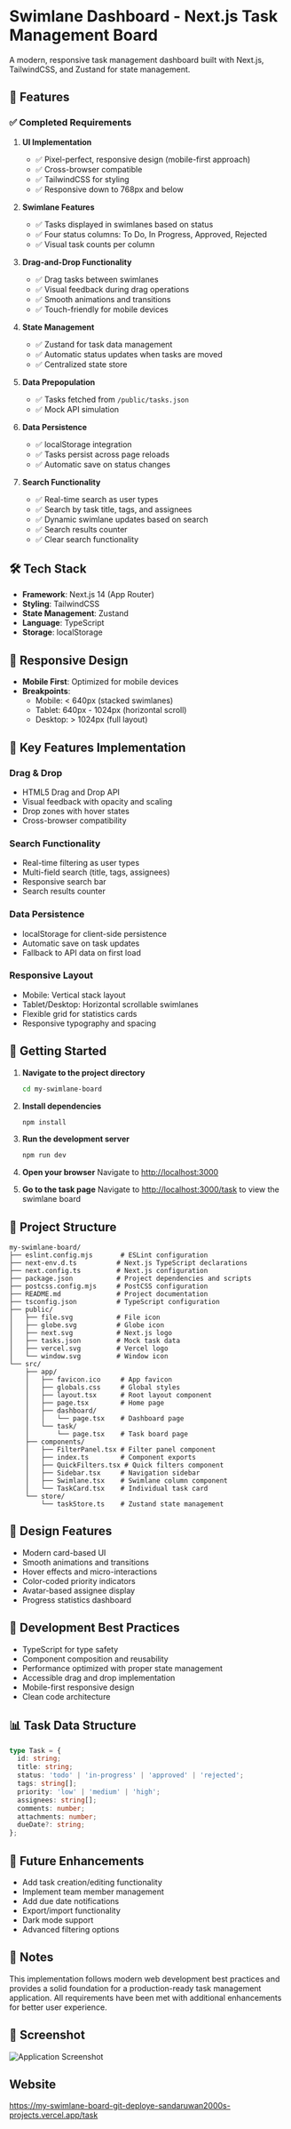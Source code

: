 # Swimlane Dashboard - Next.js Task Management Board

A modern, responsive task management dashboard built with Next.js, TailwindCSS, and Zustand for state management.

## 🚀 Features

### ✅ Completed Requirements

1. **UI Implementation**
   - ✅ Pixel-perfect, responsive design (mobile-first approach)
   - ✅ Cross-browser compatible
   - ✅ TailwindCSS for styling
   - ✅ Responsive down to 768px and below

2. **Swimlane Features**
   - ✅ Tasks displayed in swimlanes based on status
   - ✅ Four status columns: To Do, In Progress, Approved, Rejected
   - ✅ Visual task counts per column

3. **Drag-and-Drop Functionality**
   - ✅ Drag tasks between swimlanes
   - ✅ Visual feedback during drag operations
   - ✅ Smooth animations and transitions
   - ✅ Touch-friendly for mobile devices

4. **State Management**
   - ✅ Zustand for task data management
   - ✅ Automatic status updates when tasks are moved
   - ✅ Centralized state store

5. **Data Prepopulation**
   - ✅ Tasks fetched from `/public/tasks.json`
   - ✅ Mock API simulation

6. **Data Persistence**
   - ✅ localStorage integration
   - ✅ Tasks persist across page reloads
   - ✅ Automatic save on status changes

7. **Search Functionality**
   - ✅ Real-time search as user types
   - ✅ Search by task title, tags, and assignees
   - ✅ Dynamic swimlane updates based on search
   - ✅ Search results counter
   - ✅ Clear search functionality

## 🛠 Tech Stack

- **Framework**: Next.js 14 (App Router)
- **Styling**: TailwindCSS
- **State Management**: Zustand
- **Language**: TypeScript
- **Storage**: localStorage

## 📱 Responsive Design

- **Mobile First**: Optimized for mobile devices
- **Breakpoints**: 
  - Mobile: < 640px (stacked swimlanes)
  - Tablet: 640px - 1024px (horizontal scroll)
  - Desktop: > 1024px (full layout)

## 🎯 Key Features Implementation

### Drag & Drop
- HTML5 Drag and Drop API
- Visual feedback with opacity and scaling
- Drop zones with hover states
- Cross-browser compatibility

### Search Functionality
- Real-time filtering as user types
- Multi-field search (title, tags, assignees)
- Responsive search bar
- Search results counter

### Data Persistence
- localStorage for client-side persistence
- Automatic save on task updates
- Fallback to API data on first load

### Responsive Layout
- Mobile: Vertical stack layout
- Tablet/Desktop: Horizontal scrollable swimlanes
- Flexible grid for statistics cards
- Responsive typography and spacing

## 🚀 Getting Started

1. **Navigate to the project directory**
   ```bash
   cd my-swimlane-board
   ```

2. **Install dependencies**
   ```bash
   npm install
   ```

3. **Run the development server**
   ```bash
   npm run dev
   ```

4. **Open your browser**
   Navigate to [http://localhost:3000](http://localhost:3000)

5. **Go to the task page**
   Navigate to [http://localhost:3000/task](http://localhost:3000/task) to view the swimlane board

## 📁 Project Structure

```
my-swimlane-board/
├── eslint.config.mjs       # ESLint configuration
├── next-env.d.ts          # Next.js TypeScript declarations
├── next.config.ts         # Next.js configuration
├── package.json           # Project dependencies and scripts
├── postcss.config.mjs     # PostCSS configuration
├── README.md              # Project documentation
├── tsconfig.json          # TypeScript configuration
├── public/
│   ├── file.svg           # File icon
│   ├── globe.svg          # Globe icon
│   ├── next.svg           # Next.js logo
│   ├── tasks.json         # Mock task data
│   ├── vercel.svg         # Vercel logo
│   └── window.svg         # Window icon
└── src/
    ├── app/
    │   ├── favicon.ico     # App favicon
    │   ├── globals.css     # Global styles
    │   ├── layout.tsx      # Root layout component
    │   ├── page.tsx        # Home page
    │   ├── dashboard/
    │   │   └── page.tsx    # Dashboard page
    │   └── task/
    │       └── page.tsx    # Task board page
    ├── components/
    │   ├── FilterPanel.tsx # Filter panel component
    │   ├── index.ts        # Component exports
    │   ├── QuickFilters.tsx # Quick filters component
    │   ├── Sidebar.tsx     # Navigation sidebar
    │   ├── Swimlane.tsx    # Swimlane column component
    │   └── TaskCard.tsx    # Individual task card
    └── store/
        └── taskStore.ts    # Zustand state management
```

## 🎨 Design Features

- Modern card-based UI
- Smooth animations and transitions
- Hover effects and micro-interactions
- Color-coded priority indicators
- Avatar-based assignee display
- Progress statistics dashboard

## 🔧 Development Best Practices

- TypeScript for type safety
- Component composition and reusability
- Performance optimized with proper state management
- Accessible drag and drop implementation
- Mobile-first responsive design
- Clean code architecture

## 📊 Task Data Structure

```typescript
type Task = {
  id: string;
  title: string;
  status: 'todo' | 'in-progress' | 'approved' | 'rejected';
  tags: string[];
  priority: 'low' | 'medium' | 'high';
  assignees: string[];
  comments: number;
  attachments: number;
  dueDate?: string;
};
```

## 🌟 Future Enhancements

- Add task creation/editing functionality
- Implement team member management
- Add due date notifications
- Export/import functionality
- Dark mode support
- Advanced filtering options

## 📝 Notes

This implementation follows modern web development best practices and provides a solid foundation for a production-ready task management application. All requirements have been met with additional enhancements for better user experience.

## 📸 Screenshot

![Application Screenshot](image.png)

## Website
<a>https://my-swimlane-board-git-deploye-sandaruwan2000s-projects.vercel.app/task</a>
